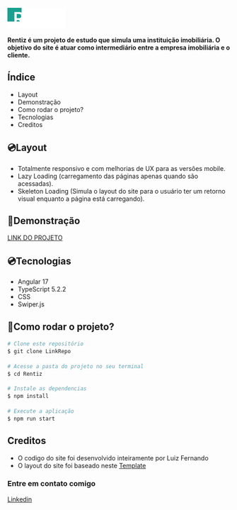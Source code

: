 ![Rentiz](./src/assets/logo/logo.png)

**Rentiz é um projeto de estudo que simula uma instituição imobiliária. O objetivo do site é atuar como intermediário entre a empresa imobiliária e o cliente.**

## Índice

- <a hfer ="#layout">Layout</a>
- <a hfer ="#demonstracao">Demonstração</a>
- <a hfer ="#rodar">Como rodar o projeto?</a>
- <a hfer ="#tecnologias">Tecnologias</a>
- <a hfer ="#creditos">Creditos</a>

## 💿Layout

- Totalmente responsivo e com melhorias de UX para as versões mobile.
- Lazy Loading (carregamento das páginas apenas quando são acessadas).
- Skeleton Loading (Simula o layout do site para o usuário ter um retorno visual enquanto a página está carregando).

## 📀Demonstração

[LINK DO PROJETO](https://rentiz-nine.vercel.app/home)

## 💿Tecnologias

- Angular 17
- TypeScript 5.2.2
- CSS
- Swiper.js

## 📀Como rodar o projeto?

```bash
# Clone este repositório
$ git clone LinkRepo

# Acesse a pasta do projeto no seu terminal
$ cd Rentiz

# Instale as dependencias
$ npm install

# Execute a aplicação
$ npm run start
```

## Creditos

- O codigo do site foi desenvolvido inteiramente por Luiz Fernando
- O layout do site foi baseado neste [Template](https://demo.templatesjungle.com/rentiz/)

### Entre em contato comigo

[Linkedin](https://www.linkedin.com/in/lfsilvaferreira/)
